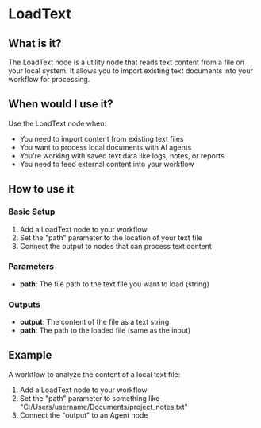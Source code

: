 # LoadText

## What is it?

The LoadText node is a utility node that reads text content from a file on your local system. It allows you to import existing text documents into your workflow for processing.

## When would I use it?

Use the LoadText node when:

- You need to import content from existing text files
- You want to process local documents with AI agents
- You're working with saved text data like logs, notes, or reports
- You need to feed external content into your workflow

## How to use it

### Basic Setup

1. Add a LoadText node to your workflow
1. Set the "path" parameter to the location of your text file
1. Connect the output to nodes that can process text content

### Parameters

- **path**: The file path to the text file you want to load (string)

### Outputs

- **output**: The content of the file as a text string
- **path**: The path to the loaded file (same as the input)

## Example

A workflow to analyze the content of a local text file:

1. Add a LoadText node to your workflow
1. Set the "path" parameter to something like "C:/Users/username/Documents/project_notes.txt"
1. Connect the "output" to an Agent node
